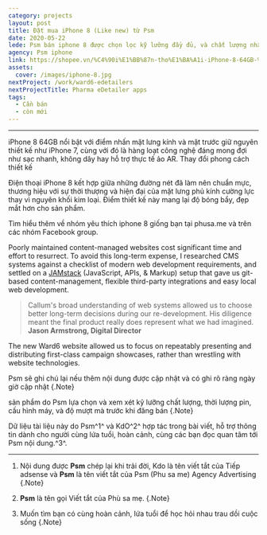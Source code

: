 ```yaml
---
category: projects
layout: post
title: Đặt mua iPhone 8 (Like new) từ Psm
date: 2020-05-22
lede: Psm bán iphone 8 được chọn lọc kỹ lưỡng đầy đủ, và chất lượng nhất tới tay khách hàng.
agency: Psm iphone
link: https://shopee.vn/%C4%90i%E1%BB%87n-tho%E1%BA%A1i-iPhone-8-64GB-%C4%91%E1%BB%A7-m%C3%A0u-l%E1%BB%B1a-ch%E1%BB%8Dn-i.259737548.5434812260
assets:
  cover: /images/iphone-8.jpg
nextProject: /work/ward6-edetailers
nextProjectTitle: Pharma eDetailer apps
tags:
  - Cần bán
  - còn mới
---
```


<PostButton link="https://shopee.vn/%C4%90i%E1%BB%87n-tho%E1%BA%A1i-iPhone-8-64GB-%C4%91%E1%BB%A7-m%C3%A0u-l%E1%BB%B1a-ch%E1%BB%8Dn-i.259737548.5434812260" label="Đặt mua iPhone 8 của Psm trên Shopee" />

---

iPhone 8 64GB nổi bật với điểm nhấn mặt lưng kính và mặt trước giữ nguyên thiết kế như iPhone 7, cùng với đó là hàng loạt công nghệ đáng mong đợi như sạc nhanh, không dây hay hỗ trợ thực tế ảo AR.
Thay đổi phong cách thiết kế

Điện thoại iPhone 8 kết hợp giữa những đường nét đã làm nên chuẩn mực, thương hiệu với sự thời thượng và hiện đại của mặt lưng phủ kính cường lực thay vì nguyên khối kim loại. Điểm thiết kế này mang lại độ bóng bẩy, đẹp mắt hơn cho sản phẩm.

Tìm hiểu thêm về nhóm yêu thích iphone 8 giống bạn tại phusa.me và trên các nhóm Facebook group.

<MediaVideo src="B4bt3z_uJZE" ratio="540/768" frame />

Poorly maintained content-managed websites cost significant time and effort to resurrect. To avoid this long-term expense, I researched CMS systems against a checklist of modern web development requirements, and settled on a [JAMstack](https://www.siteleaf.com/blog/jamstack-ecommerce/) (JavaScript, APIs, & Markup) setup that gave us git-based content-management, flexible third-party integrations and easy local web development.

> Callum's broad understanding of web systems allowed us to choose better long-term decisions during our re-development. His diligence meant the final product really does represent what we had imagined. **Jason Armstrong, Digital Director**

<Media ratio="668/1000" image="/images/iphone-8.jpg" />

The new Ward6 website allowed us to focus on repeatably presenting and distributing first-class campaign showcases, rather than wrestling with website technologies.

Psm sẽ ghi chú lại nếu thêm nội dung được cập nhật và có ghi rõ ràng ngày giờ cập nhật {.Note}

sản phẩm do Psm lựa chọn và xem xét kỹ lưỡng chất lượng, thời lượng pin, cấu hình máy, và độ mượt mà trước khi đăng bán {.Note}


Dữ liệu tài liệu này do Psm^1^ và KdO^2^ hợp tác trong bài viết, hỗ trợ thông tin dành cho người cùng lứa tuổi, hoàn cảnh, cùng các bạn đọc quan tâm tới Psm nội dung.^3^.


<PostButton link="https://shopee.vn/%C4%90i%E1%BB%87n-tho%E1%BA%A1i-iPhone-8-64GB-%C4%91%E1%BB%A7-m%C3%A0u-l%E1%BB%B1a-ch%E1%BB%8Dn-i.259737548.5434812260" label="Đặt mua iPhone 8 của Psm trên Shopee" />


---

1. Nội dung được **Psm** chép lại khi trải đời, Kdo là tên viết tắt của Tiếp adsense và **Psm** là tên viết tắt của Psm (Phu sa me) Agency Advertising {.Note}

2. **Psm** là tên gọi Viết tắt của Phù sa mẹ. {.Note}

3. Muốn tìm bạn có cùng hoàn cảnh, lứa tuổi để học hỏi nhau trau dồi cuộc sống {.Note}

<script>
import Media from "../../src/components/Media";
import MediaVideo from "../../src/components/MediaYoutube";
import PostButton from "../../src/components/PostButton";
export default {
  components: {
    Media,
    MediaYoutube,
    PostButton,
  }
}
</script>
